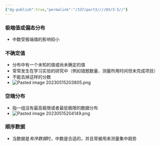 ```yaml
---
{"dg-publish":true,"permalink":"/337/part3////03/3-5//"}
---
```


### 极端值或偏态分布
- 中数受极端值的影响较小
### 不确定值
- 分布中有一个未知的值或尚未确定的值
- 常常发生在学习实验的研究中（例如错题数量、测量所用时间但未完成项目）
- 不能去掉这样的分数
- ![Pasted image 20230515203805.png](/img/user/image/Pasted%20image%2020230515203805.png)
### 空端分布
- 指一组没有最高极限或者最低极限的数据分布
- ![Pasted image 20230515204149.png](/img/user/image/Pasted%20image%2020230515204149.png)
### 顺序数据
- 当数据是*有序数据*时，中数是合适的，并且常被用来测量集中趋势
